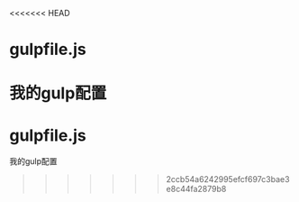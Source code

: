 <<<<<<< HEAD
# gulpfile.js
我的gulp配置
=======
# gulpfile.js
我的gulp配置
>>>>>>> 2ccb54a6242995efcf697c3bae3e8c44fa2879b8

